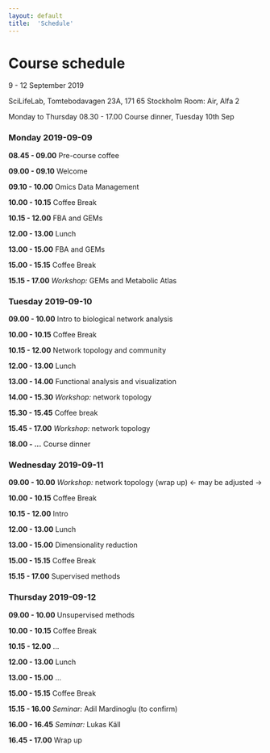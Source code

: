 ```yaml
---
layout: default
title:  'Schedule'
---
```

# Course schedule

9 - 12 September 2019

SciLifeLab, Tomtebodavagen 23A, 171 65 Stockholm
Room: Air, Alfa 2

Monday to Thursday 08.30 - 17.00
Course dinner, Tuesday 10th Sep

### Monday 2019-09-09

**08.45 - 09.00** Pre-course coffee

**09.00 - 09.10** Welcome

**09.10 - 10.00** Omics Data Management

**10.00 - 10.15** Coffee Break

**10.15 - 12.00** FBA and GEMs

**12.00 - 13.00** Lunch

**13.00 - 15.00** FBA and GEMs

**15.00 - 15.15** Coffee Break

**15.15 - 17.00** *Workshop:* GEMs and Metabolic Atlas


### Tuesday 2019-09-10

**09.00 - 10.00** Intro to biological network analysis

**10.00 - 10.15** Coffee Break

**10.15 - 12.00** Network topology and community

**12.00 - 13.00** Lunch

**13.00 - 14.00** Functional analysis and visualization

**14.00 - 15.30** *Workshop:* network topology

**15.30 - 15.45** Coffee break

**15.45 - 17.00** *Workshop:* network topology

**18.00 - ...** Course dinner



### Wednesday 2019-09-11

**09.00 - 10.00** *Workshop:* network topology (wrap up)   <- may be adjusted ->

**10.00 - 10.15** Coffee Break

**10.15 - 12.00** Intro 

**12.00 - 13.00** Lunch

**13.00 - 15.00** Dimensionality reduction

**15.00 - 15.15** Coffee Break

**15.15 - 17.00** Supervised methods



### Thursday 2019-09-12

**09.00 - 10.00** Unsupervised methods

**10.00 - 10.15** Coffee Break

**10.15 - 12.00** ...

**12.00 - 13.00** Lunch

**13.00 - 15.00** ...

**15.00 - 15.15** Coffee Break

**15.15 - 16.00** *Seminar:* Adil Mardinoglu (to confirm)

**16.00 - 16.45** *Seminar:* Lukas Käll

**16.45 - 17.00** Wrap up









